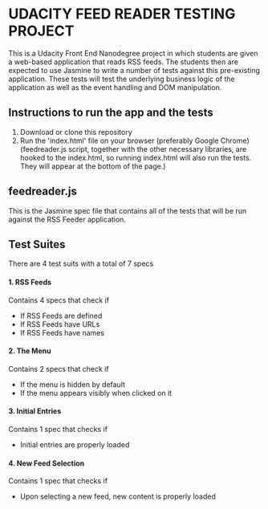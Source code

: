 # UDACITY FEED READER TESTING PROJECT

This is a Udacity Front End Nanodegree project in which students are given a
web-based application that reads RSS feeds. The students then are expected to use
Jasmine to write a number of tests against this pre-existing application. These
tests will test the underlying business logic of the application as well as the
event handling and DOM manipulation.


## Instructions to run the app and the tests
1. Download or clone this repository
2. Run the 'index.html' file on your browser (preferably Google Chrome) <br>
 (feedreader.js script, together with the other necessary libraries, are hooked
  to the index.html, so running index.html will also run the tests. They will
  appear at the bottom of the page.)


## feedreader.js
This is the Jasmine spec file that contains all of the tests that will be run
against the RSS Feeder application.


## Test Suites
There are 4 test suits with a total of 7 specs

#### 1. RSS Feeds
Contains 4 specs that check if
- If RSS Feeds are defined
- If RSS Feeds have URLs
- If RSS Feeds have names

#### 2. The Menu
Contains 2 specs that check if
- If the menu is hidden by default
- If the menu appears visibly when clicked on it

#### 3. Initial Entries
Contains 1 spec that checks if
- Initial entries are properly loaded

#### 4. New Feed Selection
Contains 1 spec that checks if
- Upon selecting a new feed, new content is properly loaded
